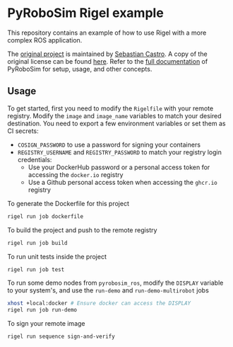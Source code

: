 # PyRoboSim Rigel example

This repository contains an example of how to use Rigel with a more complex ROS application.

The [original project](https://github.com/sea-bass/pyrobosim) is maintained by [Sebastian Castro](https://github.com/sea-bass/). A copy of the original license can be found [here](./LICENSE-original.md). Refer to the [full documentation](https://pyrobosim.readthedocs.io/) of PyRoboSim for setup, usage, and other concepts.

## Usage

To get started, first you need to modify the `Rigelfile` with your remote registry. Modify the `image` and `image_name` variables to match your desired destination. You need to export a few environment variables or set them as CI secrets:
 
- `COSIGN_PASSWORD` to use a password for signing your containers
- `REGISTRY_USERNAME` and `REGISTRY_PASSWORD` to match your registry login credentials:
    - Use your DockerHub password or a personal access token for accessing the `docker.io` registry 
    - Use a Github personal access token when accessing the `ghcr.io` registry

To generate the Dockerfile for this project

```bash
rigel run job dockerfile
```

To build the project and push to the remote registry 

```bash
rigel run job build
```

To run unit tests inside the project 

```bash
rigel run job test
```

To run some demo nodes from `pyrobosim_ros`, modify the `DISPLAY` variable to your system's, and use the `run-demo` and `run-demo-multirobot` jobs

```bash
xhost +local:docker # Ensure docker can access the DISPLAY
rigel run job run-demo
```

To sign your remote image

```bash
rigel run sequence sign-and-verify
```
